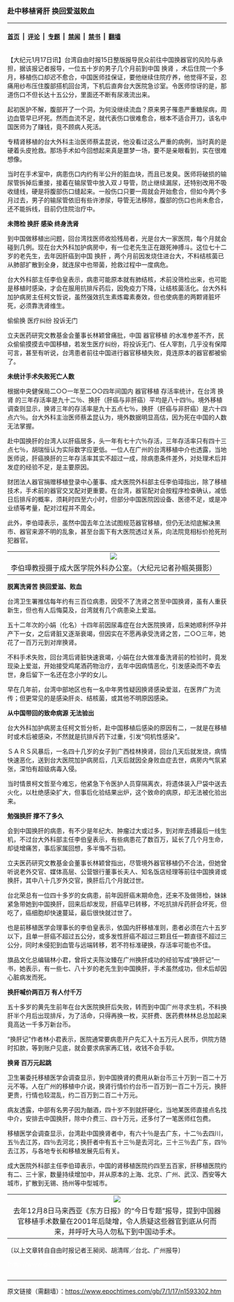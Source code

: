 ### 赴中移植肾肝 换回爱滋败血

---

#### [首页](../../../..?n1593302) &nbsp;|&nbsp; [评论](../../../../../epoch-comment?n1593302) &nbsp;|&nbsp; [专题](../../../../../epoch-special?n1593302) &nbsp;|&nbsp; [禁闻](../../../../../epoch-news?n1593302) &nbsp;|&nbsp; [禁书](../../../../../books?n1593302) &nbsp;|&nbsp; [翻墙](https://github.com/gfw-breaker/nogfw/blob/master/README.md?n1593302)


<div class="column" id="artbody" itemprop="articleBody">
 <!-- article content begin -->
 <p>
  【大纪元1月17日讯】台湾自由时报15日整版报导民众前往中国换器官的风险与承担，据该报记者报导，一位五十岁的男子几个月前到中国
  <ok href="https://www.epochtimes.com/gb/tag/%E6%8D%A2%E8%82%BE.html">
   换肾
  </ok>
  ，术后住院一个多月，移植伤口却迟不愈合，中国医师挂保证，要他继续住院疗养，他觉得不妥，忍痛用纱布压住腹部搭机回台湾，下机后直奔台大医院急诊室。令医师惊讶的是，那道伤口不但长达十五公分，里面还不断有尿液流出来。
 </p>
 <p>
  起初医护不解，腹部开了一个洞，为何没继续流血？原来男子罹患严重糖尿病，周边血管早已坏死。然而血流不足，就代表伤口很难愈合，根本不适合开刀，该名中国医师为了赚钱，竟不顾病人死活。
 </p>
 <p>
  专精肾移植的台大外科主治医师蔡孟昆说，他没看过这么严重的病例，当时真的是硬着头皮抢救。那场手术如今回想起来真是噩梦一场，要不是亲眼看到，实在很难想像。
 </p>
 <p>
  当时在手术室中，病患伤口内约有半公升的脏血块，而且已发臭。医师将破损的输尿管拆掉后重接，接着在输尿管中放入双Ｊ导管，防止继续漏尿，还特别改用不吸收缝线，硬是将腹部伤口缝起来。一般伤口只要一周就会开始愈合，但如今两个多月过去，男子的输尿管依旧有些许渗尿，导管无法移除，腹部的伤口也尚未愈合，还不能拆线，目前仍住院治疗中。
 </p>
 <p>
  <b>
   未筛检
   <ok href="https://www.epochtimes.com/gb/tag/%E6%8D%A2%E8%82%9D.html">
    换肝
   </ok>
   感染 终身洗肾
  </b>
 </p>
 <p>
  到中国做移植出问题，回台湾找医师收拾残局者，光是台大一家医院，每个月就会碰到几例。现在台大外科加护病房中，有一位老先生正在跟死神搏斗。这位七十二岁的老先生，去年因肝癌到中国
  <ok href="https://www.epochtimes.com/gb/tag/%E6%8D%A2%E8%82%9D.html">
   换肝
  </ok>
  ，两个月前因发烧住进台大，不料结核菌已从肺部扩散到全身，就连尿中也带菌，抢救过程中一度病危。
 </p>
 <p>
  台大外科部主任李伯皇表示，病患可能原本就有肺结核，术前没筛检出来，也可能是移植时感染，才会在服用抗排斥药后，因免疫力下降，让结核菌活化。台大外科加护病房主任柯文哲说，虽然强效抗生素炼霉素奏效，但也使病患的两颗肾脏坏死，必须靠洗肾维生。
 </p>
 <p>
  偷偷换 医疗纠纷 投诉无门
 </p>
 <p>
  立夫医药研究文教基金会董事长林颖曾痛批，中国
  <ok href="https://www.epochtimes.com/gb/tag/%E5%99%A8%E5%AE%98%E7%A7%BB%E6%A4%8D.html">
   器官移植
  </ok>
  的水准参差不齐，民众偷偷摸摸去中国移植，若发生医疗纠纷，将投诉无门、任人宰割，几乎没有保障可言，甚至有听说，台湾患者前往中国进行器官移植失败，竟连原本的器官都被偷了。
 </p>
 <p>
  <b>
   未统计手术失败死亡人数
  </b>
 </p>
 <p>
  根据中央健保局二○○一年至二○○四年间国内
  <ok href="https://www.epochtimes.com/gb/tag/%E5%99%A8%E5%AE%98%E7%A7%BB%E6%A4%8D.html">
   器官移植
  </ok>
  存活率统计，在台湾
  <ok href="https://www.epochtimes.com/gb/tag/%E6%8D%A2%E8%82%BE.html">
   换肾
  </ok>
  的三年存活率是九十二％、换肝（肝癌与非肝癌）平均是八十四％。境外移植调查则显示，换肾三年的存活率是九十五点七％，换肝（肝癌与非肝癌）是六十四点六％。台大外科主治医师蔡孟昆认为，境外数据明显高估，因为死在中国的人数无法掌握。
 </p>
 <p>
  赴中国换肝的台湾人以肝癌居多，头一年有七十六％存活，三年存活率只有四十三点七％，胡瑞恒认为实际数字应更低。一位人在广州的台湾移植中介也透露，当地医师说，肝癌换肝的三年存活率其实不超过一成，除病患条件差外，对处理术后并发症的经验不足，是主要原因。
 </p>
 <p>
  财团法人器官捐赠移植登录中心董事、成大医院外科部主任李伯璋指出，除了移植技术，手术前的器官交叉配对更重要。在台湾，器官配对会按程序检查确认，减低日后排斥的概率，须耗时四至六小时，但部分中国医院因设备、医德不足，或是冲业绩等考量，配对过程并不周全。
 </p>
 <p>
  此外，李伯璋表示，虽然中国去年立法试图规范器官移植，但仍无法彻底解决黑市、器官来源不明的乱象，甚至台面下有大医院透过关系，向法院竞相标价抢死刑犯器官。
 </p>
 <p>
  <center>
  </center>
 </p>
 <table border="0" cellpadding="3" cellspacing="3" width="100%">
  <tr>
   <td align="center">
    <img src="/i6/701170341361665.jpg"/>
   </td>
  </tr>
  <tr>
   <td align="center">
    <span class="bn12">
     李伯璋教授摄于成大医学院外科办公室。（大纪元记者孙帼英摄影）
    </span>
   </td>
  </tr>
 </table>
 <p>
 </p>
 <p>
  <b>
   脱离洗肾苦 换回爱滋、败血
  </b>
 </p>
 <p>
  台湾卫生署推估每年约有三百位病患，因受不了洗肾之苦至中国换肾，虽有人重获新生，但也有人后悔莫及，台湾就有几个病患染上爱滋。
 </p>
 <p>
  五十二年次的小娟（化名）十四年前因尿毒症在台大医院换肾，后来她顺利怀孕并产下一女，之后肾脏又逐渐衰竭，但因实在不愿再承受洗肾之苦，二○○三年，她花了一百万元到对岸换肾。
 </p>
 <p>
  不料手术失败，回台湾后肾脏快速衰竭，小娟在台大做准备洗肾前的检验时，竟发现染上爱滋，开始接受鸡尾酒药物治疗，去年中因病情恶化，引发感染而不幸去世，身后留下一名还在念小学的女儿。
 </p>
 <p>
  早在几年前，台湾中部地区也有一名中年男性疑因换肾感染爱滋，在医界广为流传；但更常见的是感染肝炎、结核菌，或其他不明原因感染。
 </p>
 <p>
  <b>
   从中国带回的致命病源 无法验出
  </b>
 </p>
 <p>
  台大外科加护病房主任柯文哲分析，赴中国移植后感染的原因有二，一就是在移植时或术后被感染，不然就是抗排斥药下过重，引发“伺机性感染”。
 </p>
 <p>
  ＳＡＲＳ风暴后，一名四十几岁的女子到广西桂林换肾，回台几天后就发烧，病情快速恶化，送到台大医院加护病房后，几天后就因全身败血症去世，病房内气氛紧张，深怕有超级病毒入侵。
 </p>
 <p>
  当时情景柯文哲至今难忘，他紧急下令医护人员穿隔离衣，将遗体装入尸袋中送去火化，以杜绝感染扩大，但事后化验结果出炉，这个致命的病原，却无法被化验出来。
 </p>
 <p>
  <b>
   勉强换肝 撑不了多久
  </b>
 </p>
 <p>
  会到中国换肝的病患，有不少是年纪大、肿瘤过大或过多，到对岸去搏最后一线生机，不过台大外科部主任李伯皇表示，有些病患花了数百万，延长了几个月生命，却徒增痛苦，事后家属回想，多半悔不当初。
 </p>
 <p>
  立夫医药研究文教基金会董事长林颖曾指出，尽管境外器官移植仍不合法，但她曾听说老外交官、媒体高层、公营银行董事长夫人、知名饭店经理等前往中国换肾或换肝，其中八十几岁外交官，换肝后几个月就过世。
 </p>
 <p>
  台北荣总有一位四十多岁的女病患，前年因肝癌末期命危，还来不及做筛检，妹妹紧急带她到中国换肝，回来后却发现，肝癌早已转移，不吃抗排斥药肝会坏死，但吃了，癌细胞却快速蔓延，最后很快就过世了。
 </p>
 <p>
  也是前移植医学会理事长的李伯皇表示，依国内肝移植准则，患者必须在六十五岁以下，且单一肝癌不超过五公分，或多发性肝癌不超过三颗且任一颗直径不超过三公分，同时未侵犯到血管与远端转移，若不符标准硬换，存活率可能也不佳。
 </p>
 <p>
  旗品文化总编辑林小君，曾将丈夫陈汝臻在广州换肝成功的经验写成“换肝记”一书，她表示，有一些七、八十岁的老先生到中国换肝，手术虽然成功，但术后却因心脏病发而死。
 </p>
 <p>
  <b>
   换肝喊价两百万 有人付千万
  </b>
 </p>
 <p>
  五十多岁的黄先生前年在台大医院换肝后失败，转而到中国广州寻求生机，不料换肝半个月后出现排斥，为了活命，只得再换一枚，买肝费、医药费林林总总加起来竟高达一千多万新台币。
 </p>
 <p>
  “换肝记”作者林小君表示，医院通常要病患开户先汇入十五万元人民币，供院方随时扣款，等到账户见底，就会要求病家再汇钱，收钱不会手软。
 </p>
 <p>
  <b>
   换肾 百万元起跳
  </b>
 </p>
 <p>
  卫生署委托移植医学会调查显示，到中国换肾的费用从新台币三十万到一百二十万元不等。人在广州的移植中介说，换肾行情价约台币一百万到一百二十万元，换肝更贵，行情也较混乱，约二百万到二百二十万元。
 </p>
 <p>
  病友透露，中部有名男子因为酗酒，四十岁不到就肝硬化，当地某医师直接点名找中介，安排去中国换肝，除中介费三、四十万元，还多付了一笔医师红包费。
 </p>
 <p>
  移植医学会调查显示，台湾赴中国换肾者中，有六十％是去广东，十二％去四川，五％去江苏，四％去河北；换肝者中有五十三％是去河北，三十三％去广东，四％去江苏，与各地专长和移植发展先后有关。
 </p>
 <p>
  成大医院外科部主任李伯璋表示，中国的肾移植医院约四至五百家，肝移植医院约有二、三十家，数量持续增加中，并从原本的上海、北京、广州、武汉、西安等大城市，扩散到无锡、扬州等中型城市。
 </p>
 <p>
  <center>
  </center>
 </p>
 <table border="0" cellpadding="3" cellspacing="3" width="100%">
  <tr>
   <td align="center">
    <ok href="/i6/701170341351665.jpg">
     <img src="/i6/701170341351665--ss.jpg"/>
    </ok>
   </td>
  </tr>
  <tr>
   <td align="center">
    <span class="bn12">
     去年12月8日马来西亚《东方日报》的“今日专题”报导，提到中国器官移植手术数量在2001年后陡增，令人质疑这些器官到底从何而来，并呼吁大马人勿私下到中国动手术。
    </span>
   </td>
  </tr>
 </table>
 <p>
 </p>
 <p>
  〔以上文章转自自由时报记者王昶闵、胡清晖／台北、广州报导〕
 </p>
 <p>
  <font color="#ffffff">
   (http://www.dajiyuan.com)
  </font>
 </p>
 <!-- article content end -->
</div>


---

原文链接（需翻墙）：https://www.epochtimes.com/gb/7/1/17/n1593302.htm